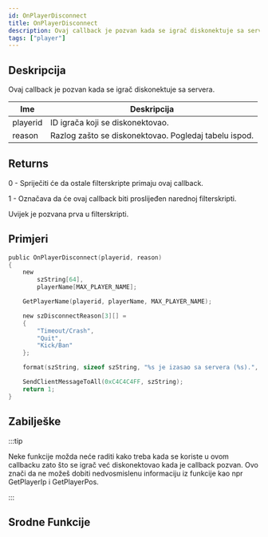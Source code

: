 ```yaml
---
id: OnPlayerDisconnect
title: OnPlayerDisconnect
description: Ovaj callback je pozvan kada se igrač diskonektuje sa servera.
tags: ["player"]
---
```


## Deskripcija

Ovaj callback je pozvan kada se igrač diskonektuje sa servera.

| Ime      | Deskripcija                                           |
| -------- | ----------------------------------------------------- |
| playerid | ID igrača koji se diskonektovao.                      |
| reason   | Razlog zašto se diskonektovao. Pogledaj tabelu ispod. |

## Returns

0 - Spriječiti će da ostale filterskripte primaju ovaj callback.

1 - Označava da će ovaj callback biti proslijeđen narednoj filterskripti.

Uvijek je pozvana prva u filterskripti.

## Primjeri

```c
public OnPlayerDisconnect(playerid, reason)
{
    new
        szString[64],
        playerName[MAX_PLAYER_NAME];

    GetPlayerName(playerid, playerName, MAX_PLAYER_NAME);

    new szDisconnectReason[3][] =
    {
        "Timeout/Crash",
        "Quit",
        "Kick/Ban"
    };

    format(szString, sizeof szString, "%s je izasao sa servera (%s).", playerName, szDisconnectReason[reason]);

    SendClientMessageToAll(0xC4C4C4FF, szString);
    return 1;
}
```

## Zabilješke

:::tip

Neke funkcije možda neće raditi kako treba kada se koriste u ovom callbacku zato što se igrač već diskonektovao kada je callback pozvan. Ovo znači da ne možeš dobiti nedvosmislenu informaciju iz funkcije kao npr GetPlayerIp i GetPlayerPos.

:::

## Srodne Funkcije
